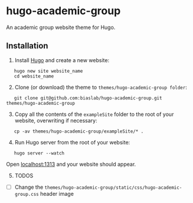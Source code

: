 # hugo-academic-group

An academic group website theme for Hugo.


## Installation

 1. Install [Hugo](https://gohugo.io/) and create a new website:

 ```
    hugo new site website_name
    cd website_name
 ```

 2. Clone (or download) the theme to `themes/hugo-academic-group folder`:

 ```
    git clone git@github.com:biaslab/hugo-academic-group.git themes/hugo-academic-group
 ```

 3. Copy all the contents of the `exampleSite` folder to the root of your website, overwriting if necessary:

 ```
    cp -av themes/hugo-academic-group/exampleSite/* .
 ```

 4. Run Hugo server from the root of your website:

 ```
    hugo server --watch
 ```

 Open [localhost:1313](localhost:1313) and your website should appear.

5.  TODOS
- [ ] Change the `themes/hugo-academic-group/static/css/hugo-academic-group.css` header image
